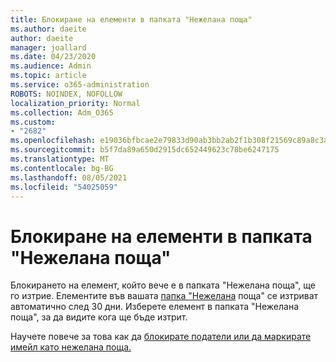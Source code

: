 ```yaml
---
title: Блокиране на елементи в папката "Нежелана поща"
ms.author: daeite
author: daeite
manager: joallard
ms.date: 04/23/2020
ms.audience: Admin
ms.topic: article
ms.service: o365-administration
ROBOTS: NOINDEX, NOFOLLOW
localization_priority: Normal
ms.collection: Adm_O365
ms.custom:
- "2682"
ms.openlocfilehash: e19036bfbcae2e79833d90ab3bb2ab2f1b308f21569c89a8c3ab2ac321c4214a
ms.sourcegitcommit: b5f7da89a650d2915dc652449623c78be6247175
ms.translationtype: MT
ms.contentlocale: bg-BG
ms.lasthandoff: 08/05/2021
ms.locfileid: "54025059"
---
```

# <a name="blocking-items-in-your-junk-email-folder"></a>Блокиране на елементи в папката "Нежелана поща"

Блокирането на елемент, който вече е в папката "Нежелана поща", ще го изтрие. Елементите във вашата [папка "Нежелана](https://outlook.live.com/mail/junkemail) поща" се изтриват автоматично след 30 дни. Изберете елемент в папката "Нежелана поща", за да видите кога ще бъде изтрит.

Научете повече за това как да [блокирате податели или да маркирате имейл като нежелана поща.](https://support.office.com/article/a3ece97b-82f8-4a5e-9ac3-e92fa6427ae4)